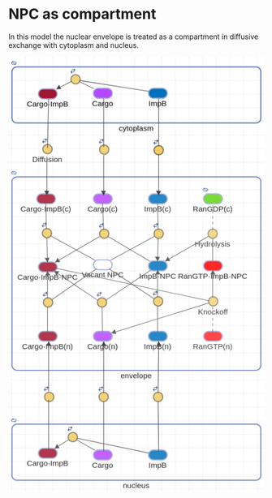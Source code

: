 # NPC as compartment 

In this model the nuclear envelope
is treated as a compartment
in diffusive exchange
with cytoplasm and nucleus.

<p align="center">
<img src="./schematic.png" />
</p>
